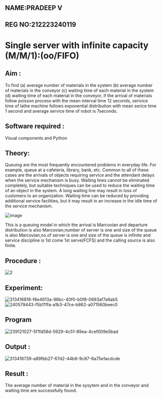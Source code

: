 ## NAME:PRADEEP V
## REG NO:212223240119

# Single server with infinite capacity (M/M/1):(oo/FIFO)
## Aim :
To find (a) average number of materials in the system (b) average number of materials in the conveyor (c) waiting time of each material in the system (d) waiting time of each material in the conveyor, if the arrival  of materials follow poisson process with the mean interval time 12 seconds, serivice time of lathe machine follows exponential distribution with mean serice time 1 second and average service time of robot is 7seconds.

## Software required :
Visual components and Python

## Theory:
Queuing are the most frequently encountered problems in everyday life. For example, queue at a cafeteria, library, bank, etc. Common to all of these cases are the arrivals of objects requiring service and the attendant delays when the service mechanism is busy. Waiting lines cannot be eliminated completely, but suitable techniques can be used to reduce the waiting time of an object in the system. A long waiting line may result in loss of customers to an organization. Waiting time can be reduced by providing additional service facilities, but it may result in an increase in the idle time of the service mechanism.

![image](1.png)

This is a queuing model in which the arrival is Marcovian and departure distribution is also Marcovian,number of server is one and size of the queue is also Marcovian,no.of server is one and size of the queue is infinite and service discipline is 1st come 1st serve(FCFS) and the calling source is also finite.

## Procedure :
![2](https://github.com/velupradeep/Single-server-infinite-capacity---Markov-Model/assets/150329341/dd6394ea-48c6-4bf8-bf51-84aeb4da1d8a)






## Experiment:
![313416818-f8e4613a-96bc-40f0-b0f8-0693af7a6ab5](https://github.com/velupradeep/Single-server-infinite-capacity---Markov-Model/assets/150329341/a3118673-565c-4200-b596-54f6046d1bd8)
![240579443-f5b111fa-a1b3-47ce-b862-a071560beec0](https://github.com/velupradeep/Single-server-infinite-capacity---Markov-Model/assets/150329341/0f8f1de7-7795-4e05-8bd4-412fafab3aa7)



 
## Program
![239121027-5f1fd58d-5929-4c51-89ea-4cef009e5bad](https://github.com/velupradeep/Single-server-infinite-capacity---Markov-Model/assets/150329341/76ccd893-12ec-46c1-b218-805583f36570)



## Output :
![313416739-a89fbb27-67d2-44b8-9c87-6a75e1acdcde](https://github.com/velupradeep/Single-server-infinite-capacity---Markov-Model/assets/150329341/5fffbdbc-9c9c-4df9-a099-0d070efe6d77)


## Result :
The average number of material in the sysytem and in the conveyor and waiting time are successfully found.

